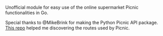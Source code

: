 Unofficial module for easy use of the online supermarket Picnic functionalities in Go.

Special thanks to @MikeBrink for making the Python Picnic API package. [This repo](https://github.com/MikeBrink/python-picnic-api) helped me discovering the routes used by Picnic.
